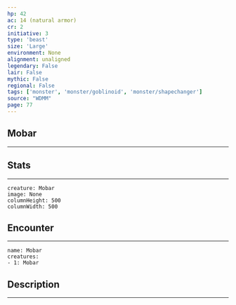 ```yaml
---
hp: 42
ac: 14 (natural armor)
cr: 2
initiative: 3
type: 'beast'    
size: 'Large'
environment: None
alignment: unaligned
legendary: False
lair: False
mythic: False
regional: False
tags: ['monster', 'monster/goblinoid', 'monster/shapechanger']
source: "WDMM"
page: 77
---
```


## Mobar
---



## Stats
---

```statblock
creature: Mobar
image: None
columnHeight: 500
columnWidth: 500
```

## Encounter
---

```encounter-table
name: Mobar
creatures:
- 1: Mobar
```

## Description
---





